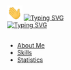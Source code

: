 <div>
    <img 
        src="./images/wave.gif" 
        width="35px"
    />
    <a href="https://github.com/mobinjavari" target="_blanck"> 
        <img 
            src="https://readme-typing-svg.herokuapp.com?font=lalezar&size=40&duration=6000&color=1E69DE&center=false&vCenter=true&width=350&lines=Hi,+I'm+Mobin+Javari" 
            alt="Typing SVG"
        />
        <br>
        <img 
            src="https://readme-typing-svg.herokuapp.com?font=SFMono-Regular&size=16&duration=9000&color=1E69DE&center=true&vCenter=true&width=500&lines=$_+I'm+a+Backend+Developer+and+Open+Source+Lover" 
            alt="Typing SVG"
        />
    </a>
</div>
<br>
<div>
    <ul>
        <li><a href="./about.md">About Me</a></li>
        <li><a href="./skills.md">Skills</a></li>
        <li><a href="./statistics.md">Statistics</a></li>
    </ul>
</div>

